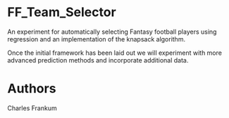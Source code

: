 # FF_Team_Selector

An experiment for automatically selecting Fantasy football players using regression and an implementation of the knapsack algorithm.

Once the initial framework has been laid out we will experiment with more advanced prediction methods and incorporate additional data.

# Authors

Charles Frankum
